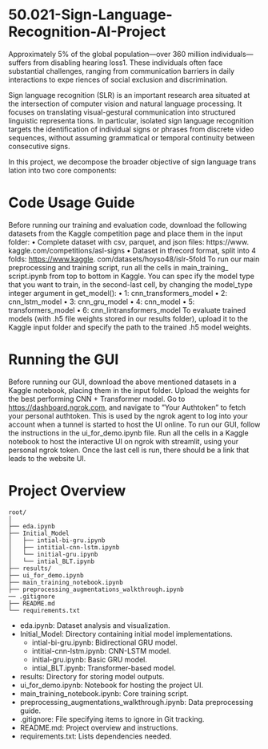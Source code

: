 # 50.021-Sign-Language-Recognition-AI-Project
Approximately 5% of the global population—over 360 million individuals—
 suffers from disabling hearing loss1. These individuals often face substantial
 challenges, ranging from communication barriers in daily interactions to expe
riences of social exclusion and discrimination.

Sign language recognition (SLR) is an important research area situated at the
 intersection of computer vision and natural language processing. It focuses on
 translating visual-gestural communication into structured linguistic representa
tions. In particular, isolated sign language recognition targets the identification
 of individual signs or phrases from discrete video sequences, without assuming
 grammatical or temporal continuity between consecutive signs.
 
 In this project, we decompose the broader objective of sign language trans
lation into two core components:

# Code Usage Guide
Before running our training and evaluation code, download the following datasets
 from the Kaggle competition page and place them in the input folder:
 • Complete dataset with csv, parquet, and json files: https://www.
 kaggle.com/competitions/asl-signs
 • Dataset in tfrecord format, split into 4 folds: https://www.kaggle.
 com/datasets/hoyso48/islr-5fold
 To run our main preprocessing and training script, run all the cells in
 main_training_ script.ipynb from top to bottom in Kaggle. You can spec
ify the model type that you want to train, in the second-last cell, by changing
 the model_type integer argument in get_model():
 • 1: cnn_transformers_model
 • 2: cnn_lstm_model
 • 3: cnn_gru_model 
 • 4: cnn_model
 • 5: transformers_model
 • 6: cnn_lintransformers_model
 To evaluate trained models (with .h5 file weights stored in our results folder),
 upload it to the Kaggle input folder and specify the path to the trained .h5
 model weights.
 
# Running the GUI
Before running our GUI, download the above mentioned datasets in a Kaggle
 notebook, placing them in the input folder. Upload the weights for the best
performing CNN + Transformer model. Go to https://dashboard.ngrok.com,
 and navigate to ”Your Authtoken” to fetch your personal authtoken. This is used by the ngrok agent to log into your account when a tunnel is started to host
 the UI online. To run our GUI, follow the instructions in the ui_for_demo.ipynb file. Run all the cells in a Kaggle notebook to host the interactive UI on ngrok with streamlit, using your personal ngrok token. Once the last cell is run, there should be a link that leads to the website UI.
 
# Project Overview
```
root/
│
├── eda.ipynb
├── Initial_Model     
│   ├── intial-bi-gru.ipynb
│   ├── intitial-cnn-lstm.ipynb
│   └── initial-gru.ipynb
│   └── intial_BLT.ipynb
├── results/
├── ui_for_demo.ipynb
├── main_training_notebook.ipynb
├── preprocessing_augmentations_walkthrough.ipynb
── .gitignore
├── README.md
└── requirements.txt    
```

- eda.ipynb: Dataset analysis and visualization.
- Initial_Model: Directory containing initial model implementations.
  - intial-bi-gru.ipynb: Bidirectional GRU model.
  - intitial-cnn-lstm.ipynb: CNN-LSTM model.
  - initial-gru.ipynb: Basic GRU model.
  - intial_BLT.ipynb: Transformer-based model.
- results: Directory for storing model outputs.
- ui_for_demo.ipynb: Notebook for hosting the project UI.
- main_training_notebook.ipynb: Core training script.
- preprocessing_augmentations_walkthrough.ipynb: Data preprocessing guide.
- .gitignore: File specifying items to ignore in Git tracking.
- README.md: Project overview and instructions.
- requirements.txt: Lists dependencies needed.


 

